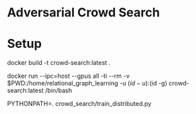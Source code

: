 # Adversarial Crowd Search


# Setup

docker build -t crowd-search:latest  .

docker run --ipc=host --gpus all -ti --rm -v $PWD:/home/relational_graph_learning -u $(id -u):$(id -g) crowd-search:latest /bin/bash

PYTHONPATH=. crowd_search/train_distributed.py 